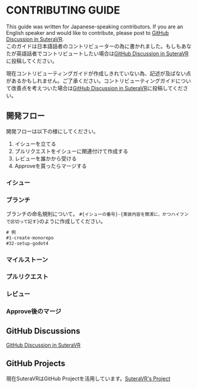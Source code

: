 # CONTRIBUTING GUIDE

This guide was written for Japanese-speaking contributors. If you are an English speaker and would like to contribute, please post to [GitHub Discussion in SuteraVR](https://github.com/SuteraVR/SuteraVR/discussions).<br>
このガイドは日本語話者のコントリビューターの為に書かれました。もしもあなたが英語話者でコントリビュートしたい場合は[GitHub Discussion in SuteraVR](https://github.com/SuteraVR/SuteraVR/discussions)に投稿してください。

現在コントリビューティングガイドが作成しきれていない為、記述が及ばない点があるかもしれません。ご了承ください。コントリビューティングガイドについて改善点を考えついた場合は[GitHub Discussion in SuteraVR](https://github.com/SuteraVR/SuteraVR/discussions)に投稿してください。

## 開発フロー

開発フローは以下の様にしてください。

1. イシューを立てる
2. プルリクエストをイシューに関連付けて作成する
3. レビューを誰かから受ける
4. Approveを貰ったらマージする

### イシュー

### ブランチ

ブランチの命名規則について。
`#{イシューの番号}-{実装内容を簡潔に、かつハイフンで区切って記す}`のように作成してください。
```txt
# 例
#1-create-monorepo
#32-setup-godot4
```

### マイルストーン

### プルリクエスト

### レビュー

### Approve後のマージ

## GitHub Discussions

[GitHub Discussion in SuteraVR](https://github.com/SuteraVR/SuteraVR/discussions)

## GitHub Projects

現在SuteraVRはGitHub Projectを活用しています。[SuteraVR's Project](https://github.com/orgs/SuteraVR/projects/1)
